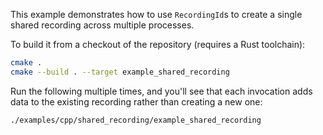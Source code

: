 <!--[metadata]
title = "Shared Recording"
-->


<picture>
  <img src="https://static.rerun.io/shared_recording/c3da85f1d4c158b8c7afb6bd3278db000b58049d/full.png" alt="">
  <source media="(max-width: 480px)" srcset="https://static.rerun.io/shared_recording/c3da85f1d4c158b8c7afb6bd3278db000b58049d/480w.png">
  <source media="(max-width: 768px)" srcset="https://static.rerun.io/shared_recording/c3da85f1d4c158b8c7afb6bd3278db000b58049d/768w.png">
  <source media="(max-width: 1024px)" srcset="https://static.rerun.io/shared_recording/c3da85f1d4c158b8c7afb6bd3278db000b58049d/1024w.png">
  <source media="(max-width: 1200px)" srcset="https://static.rerun.io/shared_recording/c3da85f1d4c158b8c7afb6bd3278db000b58049d/1200w.png">
</picture>

This example demonstrates how to use `RecordingId`s to create a single shared recording across multiple processes.

To build it from a checkout of the repository (requires a Rust toolchain):
```bash
cmake .
cmake --build . --target example_shared_recording
```

Run the following multiple times, and you'll see that each invocation adds data to the existing recording rather than creating a new one:
```bash
./examples/cpp/shared_recording/example_shared_recording
```
